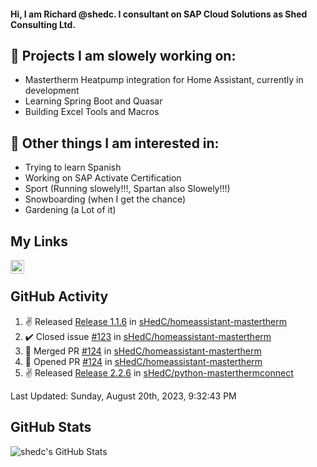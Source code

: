 #### Hi, I am Richard @shedc. I consultant on SAP Cloud Solutions as Shed Consulting Ltd.

## 👋 Projects I am slowely working on:
- Mastertherm Heatpump integration for Home Assistant, currently in development
- Learning Spring Boot and Quasar
- Building Excel Tools and Macros

## 👀 Other things I am interested in:
- Trying to learn Spanish
- Working on SAP Activate Certification
- Sport (Running slowely!!!, Spartan also Slowely!!!)
- Snowboarding (when I get the chance)
- Gardening (a Lot of it)

## My Links
[<img align="left" alt="shedc | LinkedIn" width="22px" src="https://cdn.jsdelivr.net/npm/simple-icons@v3/icons/linkedin.svg" />][linkedin]

<br/>

## GitHub Activity
<!--RECENT_ACTIVITY:start-->
1. ✌️ Released [Release 1.1.6](https://github.com/sHedC/homeassistant-mastertherm/releases/tag/1.1.6) in [sHedC/homeassistant-mastertherm](https://github.com/sHedC/homeassistant-mastertherm)
2. ✔️ Closed issue [#123](https://github.com/sHedC/homeassistant-mastertherm/issues/123) in [sHedC/homeassistant-mastertherm](https://github.com/sHedC/homeassistant-mastertherm)
3. 🎉 Merged PR [#124](https://github.com/sHedC/homeassistant-mastertherm/pull/124) in [sHedC/homeassistant-mastertherm](https://github.com/sHedC/homeassistant-mastertherm)
4. 💪 Opened PR [#124](https://github.com/sHedC/homeassistant-mastertherm/pull/124) in [sHedC/homeassistant-mastertherm](https://github.com/sHedC/homeassistant-mastertherm)
5. ✌️ Released [Release 2.2.6](https://github.com/sHedC/python-masterthermconnect/releases/tag/2.2.6) in [sHedC/python-masterthermconnect](https://github.com/sHedC/python-masterthermconnect)
<!--RECENT_ACTIVITY:end-->
<!--RECENT_ACTIVITY:last_update-->
Last Updated: Sunday, August 20th, 2023, 9:32:43 PM
<!--RECENT_ACTIVITY:last_update_end-->

## GitHub Stats
<img align="left" alt="shedc's GitHub Stats" src="https://github-readme-stats.vercel.app/api?username=shedc&show_icons=true&hide_title=true" />

[linkedin]: https://www.linkedin.com/in/richard-holmes-3314251/

